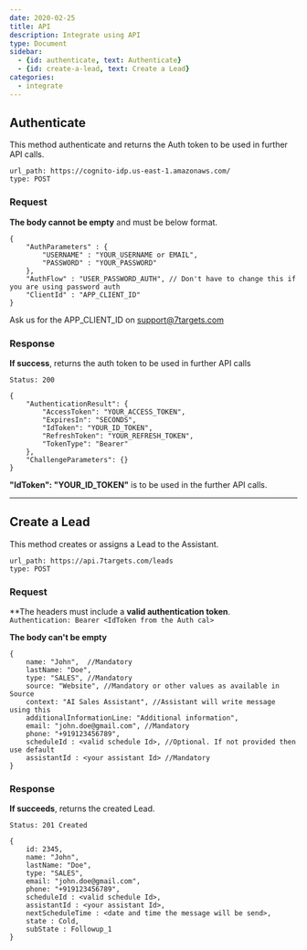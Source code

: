 ```yaml
---
date: 2020-02-25
title: API  
description: Integrate using API 
type: Document
sidebar:
  - {id: authenticate, text: Authenticate}
  - {id: create-a-lead, text: Create a Lead}
categories:
  - integrate
---
```


## Authenticate
This method authenticate and returns the Auth token to be used in further API calls.

```
url_path: https://cognito-idp.us-east-1.amazonaws.com/
type: POST
```

### Request

**The body cannot be empty** and must be below format.

```
{
    "AuthParameters" : {
        "USERNAME" : "YOUR_USERNAME or EMAIL",
        "PASSWORD" : "YOUR_PASSWORD"
    },
    "AuthFlow" : "USER_PASSWORD_AUTH", // Don't have to change this if you are using password auth
    "ClientId" : "APP_CLIENT_ID"
}
```
Ask us for the APP_CLIENT_ID on support@7targets.com

### Response

**If success**, returns the auth token to be used in further API calls

`Status: 200`
```
{
    "AuthenticationResult": {
        "AccessToken": "YOUR_ACCESS_TOKEN",
        "ExpiresIn": "SECONDS",
        "IdToken": "YOUR_ID_TOKEN",
        "RefreshToken": "YOUR_REFRESH_TOKEN",
        "TokenType": "Bearer"
    },
    "ChallengeParameters": {}
}
```

**"IdToken": "YOUR_ID_TOKEN"** is to be used in the further API calls. 

---
## Create a Lead
This method creates or assigns a Lead to the Assistant.  

```
url_path: https://api.7targets.com/leads
type: POST
```

### Request

**The headers must include a **valid authentication token**.  
`Authentication: Bearer <IdToken from the Auth cal>`

**The body can't be empty**  
```
{
    name: "John",  //Mandatory
    lastName: "Doe", 
    type: "SALES", //Mandatory
    source: "Website", //Mandatory or other values as available in Source
    context: "AI Sales Assistant", //Assistant will write message using this
    additionalInformationLine: "Additional information", 
    email: "john.doe@gmail.com", //Mandatory 
    phone: "+919123456789", 
    scheduleId : <valid schedule Id>, //Optional. If not provided then use default
    assistantId : <your assistant Id> //Mandatory
}
```

### Response

**If succeeds**, returns the created Lead.

`Status: 201 Created`
```
{
    id: 2345,
    name: "John",   
    lastName: "Doe", 
    type: "SALES", 
    email: "john.doe@gmail.com", 
    phone: "+919123456789", 
    scheduleId : <valid schedule Id>,
    assistantId : <your assistant Id>,
    nextScheduleTime : <date and time the message will be send>,
    state : Cold,
    subState : Followup_1
}
```